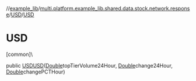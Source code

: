 //[example_lib](../../../index.md)/[multi.platform.example_lib.shared.data.stock.network.response](../index.md)/[USD](index.md)/[USD](-u-s-d.md)

# USD

[common]\

public [USD](index.md)[USD](-u-s-d.md)([Double](https://developer.android.com/reference/kotlin/java/lang/Double.html)topTierVolume24Hour, [Double](https://developer.android.com/reference/kotlin/java/lang/Double.html)change24Hour, [Double](https://developer.android.com/reference/kotlin/java/lang/Double.html)changePCTHour)
